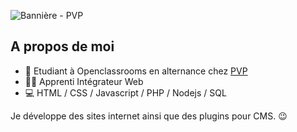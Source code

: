 
![Bannière - PVP](https://github.com/user-attachments/assets/2f5ea278-667c-4c89-b2fb-41035e258073)


## A propos de moi
- 👔 Etudiant à Openclassrooms en alternance chez [PVP](https://pvp.fr)
- 👨‍🎓 Apprenti Intégrateur Web
- 💻 HTML / CSS / Javascript / PHP / Nodejs / SQL

Je développe des sites internet ainsi que des plugins pour CMS. 😉
<!---
Mathieu-PVP/Mathieu-PVP is a ✨ special ✨ repository because its `README.md` (this file) appears on your GitHub profile.
You can click the Preview link to take a look at your changes.
--->
